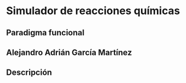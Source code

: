 # Simulador de reacciones químicas
## Paradigma funcional
## Alejandro Adrián García Martínez
## Descripción
